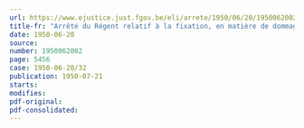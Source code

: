 ```yaml
---
url: https://www.ejustice.just.fgov.be/eli/arrete/1950/06/20/1950062002/justel
title-fr: "Arrêté du Régent relatif à la fixation, en matière de dommages de guerre (immeubles d'habitation), des coefficients d'indemnisation intégrale applicable pour le 2e trimestre 1950 (arrêté n° 12)"
date: 1950-06-20
source:
number: 1950062002
page: 5456
case: 1950-06-20/32
publication: 1950-07-21
starts:
modifies:
pdf-original:
pdf-consolidated:
---
```


